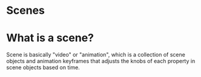 # Scenes
# What is a scene?
Scene is basically "video" or "animation", which is a collection of scene objects and animation keyframes that adjusts the knobs of each property in scene objects based on time.